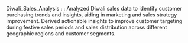 Diwali_Sales_Analysis : : Analyzed Diwali sales data to identify customer purchasing trends and insights, aiding in marketing and
sales strategy improvement. Derived actionable insights to improve customer targeting during festive sales periods
and sales distribution across different geographic regions and customer segments.
